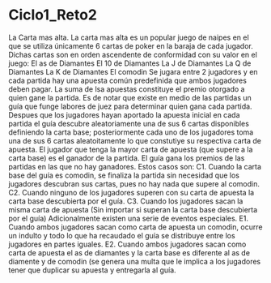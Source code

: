 # Ciclo1_Reto2
La Carta mas alta.
La carta mas alta es un popular juego de naipes  en el que se utiliza únicamente  6 cartas  de poker  en la baraja de  cada jugador. Dichas   cartas son en orden ascendente  de conformidad   con su valor en el juego:
El as de Diamantes
 El 10 de  Diamantes
 La J de Diamantes 
 La Q de Diamantes 
La K de Diamantes 
El comodin
 Se jugara entre  2 jugadores  y en cada   partida hay  una  apuesta  común predefinida  que ambos jugadores  deben pagar. La suma de lsa apuestas   constituye  el premio otorgado  a quien  gane la partida.  Es  de  notar  que existe en medio de   las  partidas  un guía  que funge  labores de juez  para  determinar  quien gana cada  partida. 
Despues que los jugadores  hayan aportado  la apuesta inicial  en cada partida  el guía  descubre aleatoriamente  una de sus 6 cartas disponibles  definiendo la carta base; posteriormente cada uno de los jugadores  toma  una de sus 6 cartas  aleatoitamente lo que  constutiye su respectiva carta de apuesta. El jugador que tenga  la mayor  carta de apuesta (que supere a la carta base)  es el ganador de la partida. El guía gana los premios  de las partidas  en  las  que no hay ganadores. 
Estos casos son:
C1. Cuando la carta base  del guía es comodin, se finaliza la partida  sin necesidad  que los jugadores  descubran sus cartas, pues no hay nada   que supere   al comodin. 
C2.  Cuando ninguno de los jugadores  superen con su carta  de apuesta  la carta base descubierta por el guía. 
C3. Cuando los jugadores  sacan la misma  carta de  apuesta (Sin importar  si superan la carta base descubierta  por el  guía) 
Adicionalmente existen  una   serie de eventos  especiales. 
E1. Cuando ambos jugadores  sacan  como  carta de apuesta  un comodin, ocurre un indulto  y todo lo que ha recaudado  el guía  se distribuye  entre los jugadores  en partes iguales. 
E2.  Cuando  ambos jugadores  sacan como carta de  apuesta  el as  de  diamantes  y la carta base  es diferente al as de  diamente  y de comodin (se  genera una multa   que le implica  a los jugadores  tener   que duplicar su apuesta  y entregarla al guía.  
